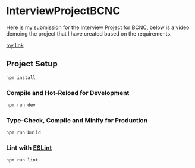 # InterviewProjectBCNC

Here is my submission for the Interview Project for BCNC, below is a video demoing the project that I have created based on the requirements.

[my link](/demo/Demo%20of%20project%20for%20BCNC.mp4)

## Project Setup

```sh
npm install
```

### Compile and Hot-Reload for Development

```sh
npm run dev
```

### Type-Check, Compile and Minify for Production

```sh
npm run build
```

### Lint with [ESLint](https://eslint.org/)

```sh
npm run lint
```
